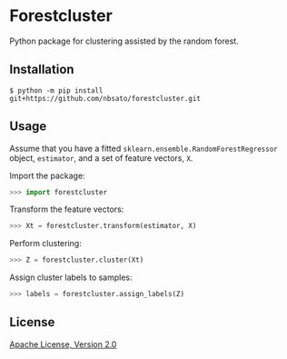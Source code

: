 Forestcluster
=============

Python package for clustering assisted by the random forest.

Installation
------------

```shellsession
$ python -m pip install git+https://github.com/nbsato/forestcluster.git
```

Usage
-----

Assume that you have a fitted `sklearn.ensemble.RandomForestRegressor` object,
`estimator`, and a set of feature vectors, `X`.

Import the package:
```python console
>>> import forestcluster
```

Transform the feature vectors:
```python console
>>> Xt = forestcluster.transform(estimator, X)
```

Perform clustering:
```python console
>>> Z = forestcluster.cluster(Xt)
```

Assign cluster labels to samples:
```python console
>>> labels = forestcluster.assign_labels(Z)
```

License
-------

[Apache License, Version 2.0](LICENSE.txt)
